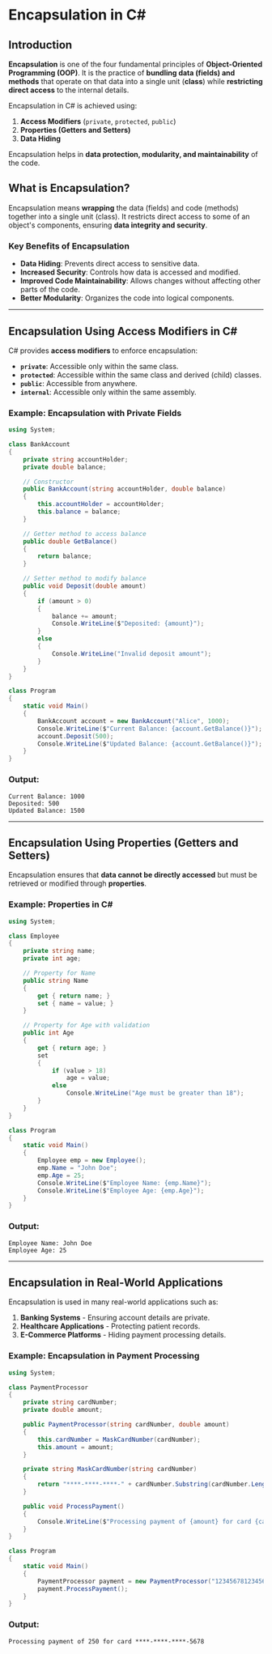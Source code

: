 # Encapsulation in C#

## Introduction

**Encapsulation** is one of the four fundamental principles of **Object-Oriented Programming (OOP)**. It is the practice of **bundling data (fields) and methods** that operate on that data into a single unit (**class**) while **restricting direct access** to the internal details.

Encapsulation in C# is achieved using:
1. **Access Modifiers** (`private`, `protected`, `public`)
2. **Properties (Getters and Setters)**
3. **Data Hiding**

Encapsulation helps in **data protection, modularity, and maintainability** of the code.

## **What is Encapsulation?**

Encapsulation means **wrapping** the data (fields) and code (methods) together into a single unit (class). It restricts direct access to some of an object's components, ensuring **data integrity and security**.

### **Key Benefits of Encapsulation**
- **Data Hiding**: Prevents direct access to sensitive data.
- **Increased Security**: Controls how data is accessed and modified.
- **Improved Code Maintainability**: Allows changes without affecting other parts of the code.
- **Better Modularity**: Organizes the code into logical components.

---

## **Encapsulation Using Access Modifiers in C#**

C# provides **access modifiers** to enforce encapsulation:
- **`private`**: Accessible only within the same class.
- **`protected`**: Accessible within the same class and derived (child) classes.
- **`public`**: Accessible from anywhere.
- **`internal`**: Accessible only within the same assembly.

### **Example: Encapsulation with Private Fields**
```csharp
using System;

class BankAccount
{
    private string accountHolder;
    private double balance;

    // Constructor
    public BankAccount(string accountHolder, double balance)
    {
        this.accountHolder = accountHolder;
        this.balance = balance;
    }

    // Getter method to access balance
    public double GetBalance()
    {
        return balance;
    }

    // Setter method to modify balance
    public void Deposit(double amount)
    {
        if (amount > 0)
        {
            balance += amount;
            Console.WriteLine($"Deposited: {amount}");
        }
        else
        {
            Console.WriteLine("Invalid deposit amount");
        }
    }
}

class Program
{
    static void Main()
    {
        BankAccount account = new BankAccount("Alice", 1000);
        Console.WriteLine($"Current Balance: {account.GetBalance()}");
        account.Deposit(500);
        Console.WriteLine($"Updated Balance: {account.GetBalance()}");
    }
}
```

### **Output:**
```
Current Balance: 1000
Deposited: 500
Updated Balance: 1500
```

---

## **Encapsulation Using Properties (Getters and Setters)**

Encapsulation ensures that **data cannot be directly accessed** but must be retrieved or modified through **properties**.

### **Example: Properties in C#**
```csharp
using System;

class Employee
{
    private string name;
    private int age;

    // Property for Name
    public string Name
    {
        get { return name; }
        set { name = value; }
    }

    // Property for Age with validation
    public int Age
    {
        get { return age; }
        set
        {
            if (value > 18)
                age = value;
            else
                Console.WriteLine("Age must be greater than 18");
        }
    }
}

class Program
{
    static void Main()
    {
        Employee emp = new Employee();
        emp.Name = "John Doe";
        emp.Age = 25;
        Console.WriteLine($"Employee Name: {emp.Name}");
        Console.WriteLine($"Employee Age: {emp.Age}");
    }
}
```

### **Output:**
```
Employee Name: John Doe
Employee Age: 25
```

---

## **Encapsulation in Real-World Applications**

Encapsulation is used in many real-world applications such as:
1. **Banking Systems** - Ensuring account details are private.
2. **Healthcare Applications** - Protecting patient records.
3. **E-Commerce Platforms** - Hiding payment processing details.

### **Example: Encapsulation in Payment Processing**
```csharp
using System;

class PaymentProcessor
{
    private string cardNumber;
    private double amount;

    public PaymentProcessor(string cardNumber, double amount)
    {
        this.cardNumber = MaskCardNumber(cardNumber);
        this.amount = amount;
    }

    private string MaskCardNumber(string cardNumber)
    {
        return "****-****-****-" + cardNumber.Substring(cardNumber.Length - 4);
    }

    public void ProcessPayment()
    {
        Console.WriteLine($"Processing payment of {amount} for card {cardNumber}");
    }
}

class Program
{
    static void Main()
    {
        PaymentProcessor payment = new PaymentProcessor("1234567812345678", 250.00);
        payment.ProcessPayment();
    }
}
```

### **Output:**
```
Processing payment of 250 for card ****-****-****-5678
```